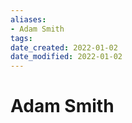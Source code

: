 ```yaml
---
aliases: 
- Adam Smith
tags: 
date_created: 2022-01-02
date_modified: 2022-01-02
---
```


# Adam Smith
